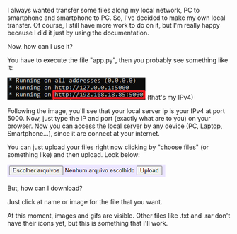I always wanted transfer some files along my local network, PC to smartphone and smartphone to PC. So, I've decided to make my own local transfer.
Of course, I still have more work to do on it, but I'm really happy because I did it just by using the documentation.

Now, how can I use it?

You have to execute the file "app.py", then you probably see something like it:

<img src="localserverip.png" alt="Local Server IP Image"/>
(that's my IPv4)

Following the image, you'll see that your local server ip is your IPv4 at port 5000. Now, just type the IP and port (exactly what are to you) on your browser.
Now you can access the local server by any device (PC, Laptop, Smartphone...), since it are connect at your internet.

You can just upload your files right now clicking by "choose files" (or something like) and then upload. Look below:

<img src="uploadtutorial.png" alt="Upload Tutorial Image"/>

But, how can I download?

Just click at name or image for the file that you want.

At this moment, images and gifs are visible. Other files like .txt and .rar don't have their icons yet, but this is something that I'll work.
